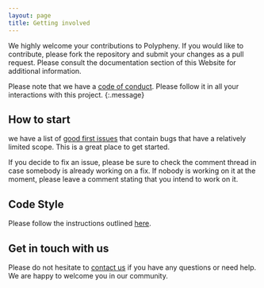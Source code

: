 ```yaml
---
layout: page
title: Getting involved
---
```


We highly welcome your contributions to Polypheny. If you would like to contribute, please fork the repository and submit your changes as a pull request. Please consult the documentation section of this Website for additional information.

Please note that we have a [code of conduct](/community/code_of_conduct/). Please follow it in all your interactions with this project.
{:.message}


## How to start
we have a list of [good first issues](https://github.com/polypheny/Polypheny-DB/issues?q=is%3Aissue+is%3Aopen+label%3AE-good-first-issue) that contain bugs that have a relatively limited scope. This is a great place to get started.

If you decide to fix an issue, please be sure to check the comment thread in case somebody is already working on a fix. If nobody is working on it at the moment, please leave a comment stating that you intend to work on it.


## Code Style
Please follow the instructions outlined [here](https://github.com/polypheny/Admin/tree/master/CodeStyle).



## Get in touch with us

Please do not hesitate to [contact us](/contact/) if you have any questions or need help. We are happy to welcome you in our community.